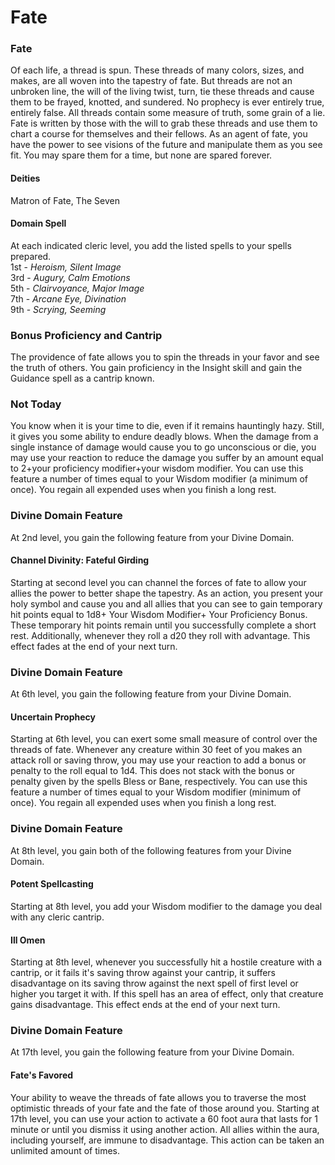 Fate
====

### Fate

Of each life, a thread is spun. These threads of many colors, sizes, and makes, are all woven into the tapestry of fate. But threads are not an unbroken line, the will of the living twist, turn, tie these threads and cause them to be frayed, knotted, and sundered. No prophecy is ever entirely true, entirely false. All threads contain some measure of truth, some grain of a lie. Fate is written by those with the will to grab these threads and use them to chart a course for themselves and their fellows. As an agent of fate, you have the power to see visions of the future and manipulate them as you see fit. You may spare them for a time, but none are spared forever. 

#### Deities

Matron of Fate, The Seven 

#### Domain Spell

At each indicated cleric level, you add the listed spells to your spells prepared.  
1st - _Heroism, Silent Image_  
3rd - _Augury, Calm Emotions_  
5th - _Clairvoyance, Major Image_  
7th - _Arcane Eye, Divination_  
9th - _Scrying, Seeming_  

### Bonus Proficiency and Cantrip

The providence of fate allows you to spin the threads in your favor and see the truth of others. You gain proficiency in the Insight skill and gain the Guidance spell as a cantrip known. 

### Not Today

You know when it is your time to die, even if it remains hauntingly hazy. Still, it gives you some ability to endure deadly blows. When the damage from a single instance of damage would cause you to go unconscious or die, you may use your reaction to reduce the damage you suffer by an amount equal to 2+your proficiency modifier+your wisdom modifier. You can use this feature a number of times equal to your Wisdom modifier (a minimum of once). You regain all expended uses when you finish a long rest. 

### Divine Domain Feature

At 2nd level, you gain the following feature from your Divine Domain. 

#### Channel Divinity: Fateful Girding

Starting at second level you can channel the forces of fate to allow your allies the power to better shape the tapestry.  As an action, you present your holy symbol and cause you and all allies that you can see to gain temporary hit points equal to 1d8+ Your Wisdom Modifier+ Your Proficiency Bonus. These temporary hit points remain until you successfully complete a short rest.  Additionally, whenever they roll a d20 they roll with advantage. This effect fades at the end of your next turn. 

### Divine Domain Feature

At 6th level, you gain the following feature from your Divine Domain. 

#### Uncertain Prophecy

Starting at 6th level, you can exert some small measure of control over the threads of fate. Whenever any creature within 30 feet of you makes an attack roll or saving throw, you may use your reaction to add a bonus or penalty to the roll equal to 1d4. This does not stack with the bonus or penalty given by the spells Bless or Bane, respectively. You can use this feature a number of times equal to your Wisdom modifier (minimum of once). You regain all expended uses when you finish a long rest. 

### Divine Domain Feature

At 8th level, you gain both of the following features from your Divine Domain. 

#### Potent Spellcasting

Starting at 8th level, you add your Wisdom modifier to the damage you deal with any cleric cantrip. 

#### Ill Omen

Starting at 8th level, whenever you successfully hit a hostile creature with a cantrip, or it fails it's saving throw against your cantrip, it suffers disadvantage on its saving throw against the next spell of first level or higher you target it with. If this spell has an area of effect, only that creature gains disadvantage. This effect ends at the end of your next turn. 

### Divine Domain Feature

At 17th level, you gain the following feature from your Divine Domain. 

#### Fate's Favored

Your ability to weave the threads of fate allows you to traverse the most optimistic threads of your fate and the fate of those around you. Starting at 17th level, you can use your action to activate a 60 foot aura that lasts for 1 minute or until you dismiss it using another action. All allies within the aura, including yourself, are immune to disadvantage. This action can be taken an unlimited amount of times.
